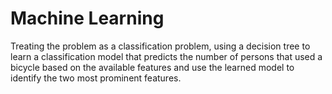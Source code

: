 # Machine Learning

Treating the problem as a classification problem, using a decision tree to learn a classification model that predicts the number of persons that used a bicycle based on the available features and use the learned model to identify the two most prominent features.